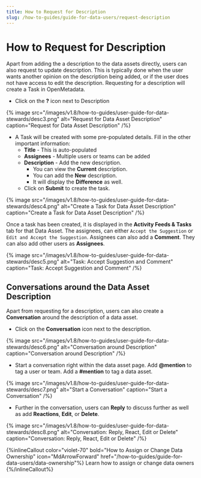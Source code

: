 ```yaml
---
title: How to Request for Description
slug: /how-to-guides/guide-for-data-users/request-description
---
```


# How to Request for Description

Apart from adding the a description to the data assets directly, users can also request to update description. This is typically done when the user wants another opinion on the description being added, or if the user does not have access to edit the description. Requesting for a description will create a Task in OpenMetadata.

- Click on the **?** icon next to Description

{% image
src="/images/v1.8/how-to-guides/user-guide-for-data-stewards/desc3.png"
alt="Request for Data Asset Description"
caption="Request for Data Asset Description"
/%}

- A Task will be created with some pre-populated details. Fill in the other important information:
  - **Title** - This is auto-populated
  - **Assignees** - Multiple users or teams can be added
  - **Description** - Add the new description. 
    - You can view the **Current** description. 
    - You can add the **New** description.
    - It will display the **Difference** as well.
  - Click on **Submit** to create the task.

{% image
src="/images/v1.8/how-to-guides/user-guide-for-data-stewards/desc4.png"
alt="Create a Task for Data Asset Description"
caption="Create a Task for Data Asset Description"
/%}

Once a task has been created, it is displayed in the **Activity Feeds & Tasks** tab for that Data Asset. The assignees, can either `Accept the Suggestion` or `Edit and Accept the Suggestion`. Assignees can also add a **Comment**. They can also add other users as **Assignees**.

{% image
src="/images/v1.8/how-to-guides/user-guide-for-data-stewards/desc5.png"
alt="Task: Accept Suggestion and Comment"
caption="Task: Accept Suggestion and Comment"
/%}

## Conversations around the Data Asset Description

Apart from requesting for a description, users can also create a **Conversation** around the description of a data asset.
- Click on the **Conversation** icon next to the description.

{% image
src="/images/v1.8/how-to-guides/user-guide-for-data-stewards/desc6.png"
alt="Conversation around Description"
caption="Conversation around Description"
/%}

- Start a conversation right within the data asset page. Add **@mention** to tag a user or team. Add a **#mention** to tag a data asset.

{% image
src="/images/v1.8/how-to-guides/user-guide-for-data-stewards/desc7.png"
alt="Start a Conversation"
caption="Start a Conversation"
/%}

- Further in the conversation, users can **Reply** to discuss further as well as add **Reactions**, **Edit**, or **Delete**.

{% image
src="/images/v1.8/how-to-guides/user-guide-for-data-stewards/desc8.png"
alt="Conversation: Reply, React, Edit or Delete"
caption="Conversation: Reply, React, Edit or Delete"
/%}

{%inlineCallout
  color="violet-70"
  bold="How to Assign or Change Data Ownership"
  icon="MdArrowForward"
  href="/how-to-guides/guide-for-data-users/data-ownership"%}
  Learn how to assign or change data owners
{%/inlineCallout%}